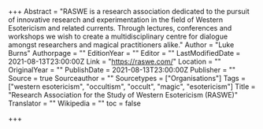 +++
Abstract = "RASWE is a research association dedicated to the pursuit of innovative research and experimentation in the field of Western Esotericism and related currents. Through lectures, conferences and workshops we wish to create a multidisciplinary centre for dialogue amongst researchers and magical practitioners alike."
Author = "Luke Burns"
Authorpage = ""
EditionYear = ""
Editor = ""
LastModifiedDate = 2021-08-13T23:00:00Z
Link = "https://raswe.com/"
Location = ""
OriginalYear = ""
PublishDate = 2021-08-13T23:00:00Z
Publisher = ""
Source = true
Sourceauthor = ""
Sourcetypes = ["Organisations"]
Tags = ["western esotericism", "occultism", "occult", "magic", "esotericism"]
Title = "Research Association for the Study of Western Esotericism (RASWE)"
Translator = ""
Wikipedia = ""
toc = false

+++
